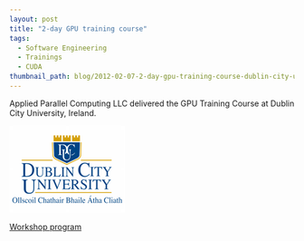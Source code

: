 ```yaml
---
layout: post
title: "2-day GPU training course"
tags:
  - Software Engineering
  - Trainings
  - CUDA
thumbnail_path: blog/2012-02-07-2-day-gpu-training-course-dublin-city-university-sci-sym/DCU_Three_Castles.png
---
```


Applied Parallel Computing LLC delivered the GPU Training Course at Dublin City University, Ireland.

![alt text](\assets\img\blog\2012-02-07-2-day-gpu-training-course-dublin-city-university-sci-sym/DCU_Three_Castles.png "Logo Title Text 1")

[Workshop program](\assets\img\blog\2012-02-07-2-day-gpu-training-course-dublin-city-university-sci-sym\UDublin_2day_school_program.pdf)
